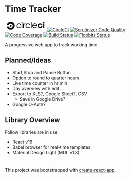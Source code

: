# Time Tracker

[![CicleCI](./doc/assets/circle-logo-horizontal-black-66x18.svg) ![CircleCI](https://circleci.com/gh/enbock/Time-Tracker/tree/feature%2F18-interactors.svg?style=svg)](https://circleci.com/gh/enbock/Time-Tracker/tree/feature%2F18-interactors)
[![Scrutinizer Code Quality](https://scrutinizer-ci.com/g/enbock/Time-Tracker/badges/quality-score.png?b=develop)](https://scrutinizer-ci.com/g/enbock/Time-Tracker/)
[![Code Coverage](https://scrutinizer-ci.com/g/enbock/Time-Tracker/badges/coverage.png?b=develop)](https://scrutinizer-ci.com/g/enbock/Time-Tracker/)
[![Build Status](https://scrutinizer-ci.com/g/enbock/Time-Tracker/badges/build.png?b=develop)](https://scrutinizer-ci.com/g/enbock/Time-Tracker/build-status/)
[![Floobits Status](https://floobits.com/enbock/Time-Tracker.svg)](https://floobits.com/enbock/Time-Tracker/redirect)

A progressive web app to track working time.

## Planned/Ideas
* Start,Stop and Pause Button
* Option to round to quarter hours 
* Live time counter in hr:min
* Day overview with edit
* Export to XLS?, Google Sheet?, CSV
  * Save in Google Drive?
* Google O-Auth?

## Library Overview
Follow libraries are in use:
* React v16
* Babel browser for real-time templates
* Material Design Light (MDL v1.3)


#
This project was bootstrapped with [create-react-app](README.create-react-app.md).
